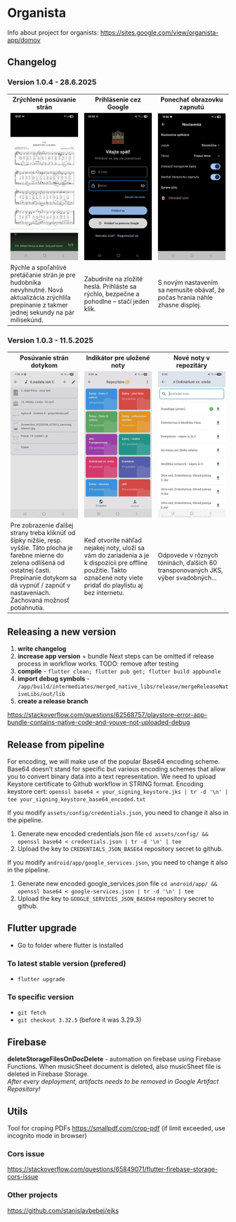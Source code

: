 # Organista

Info about project for organists: https://sites.google.com/view/organista-app/domov 

## Changelog
### Version 1.0.4 - 28.6.2025
<table>
<tr>
<th width="33.33%">Zrýchlené posúvanie strán</th>
<th width="33.33%">Prihlásenie cez Google</th>
<th width="33.33%">Ponechať obrazovku zapnutú</th>
</tr>
<tr>
<td width="33.33%"><img src="docs/1.0.4/fast_page_switching.gif" alt="Version 1.0.4 Col 1"></td>
<td width="33.33%"><img src="docs/1.0.4/sign_in_with_google.gif" alt="Version 1.0.4 Col 2"></td>
<td width="33.33%"><img src="docs/1.0.4/keep_screen_on.jpg" alt="Version 1.0.4 Col 3"></td>
</tr>
<tr>
<td width="33.33%">Rýchle a spoľahlivé pretáčanie strán je pre hudobníka nevyhnutné. Nová aktualizácia zrýchlila prepínanie z takmer jednej sekundy na pár milisekúnd.</td>
<td width="33.33%">Zabudnite na zložité heslá. Prihláste sa rýchlo, bezpečne a pohodlne – stačí jeden klik.</td>
<td width="33.33%">S novým nastavením sa nemusíte obávať, že počas hrania náhle zhasne displej.</td>
</tr>
</table>

### Version 1.0.3 - 11.5.2025
<table>
<tr>
<th width="33.33%">Posúvanie strán dotykom</th>
<th width="33.33%">Indikátor pre uložené noty</th>
<th width="33.33%">Nové noty v repozitáry</th>
</tr>
<tr>
<td width="33.33%"><img src="docs/1.0.3/feature_page_switching.gif" alt="Version 1.0.3 Col 1"></td>
<td width="33.33%"><img src="docs/1.0.3/feature_offline.gif" alt="Version 1.0.3 Col 2"></td>
<td width="33.33%"><img src="docs/1.0.3/new_music_sheets.jpg" alt="Version 1.0.3 Col 3"></td>
</tr>
<tr>
<td width="33.33%">Pre zobrazenie ďalšej strany treba kliknúť od šípky nižšie, resp. vyššie. Táto plocha je farebne mierne do zelena odlíšená od ostatnej časti. Prepínanie dotykom sa dá vypnúť / zapnúť v nastaveniach. Zachovaná možnosť potiahnutia.</td>
<td width="33.33%">Keď otvoríte náhľad nejakej noty, uloží sa vám do zariadenia a je k dispozícii pre offline použitie. Takto označené noty viete pridať do playlistu aj bez internetu.</td>
<td width="33.33%">Odpovede v rôznych tóninách, ďalších 60 transponovaných JKS, výber svadobných...</td>
</tr>
</table>




## Releasing a new version
1. **write changelog**
2. **increase app version** + bundle
   Next steps can be omitted if release process in workflow works. 
   TODO: remove after testing
3. **compile** - `flutter clean; flutter pub get; flutter build appbundle`
4. **import debug symbols** - `/app/build/intermediates/merged_native_libs/release/mergeReleaseNativeLibs/out/lib`
5. **create a release branch**

https://stackoverflow.com/questions/62568757/playstore-error-app-bundle-contains-native-code-and-youve-not-uploaded-debug

## Release from pipeline
For encoding, we will make use of the popular Base64 encoding scheme. Base64 doesn’t stand for specific but various encoding schemes that allow you to convert binary data into a text representation. We need to upload Keystore certificate to Github workflow in STRING format.
Encoding keystore cert:
`openssl base64 < your_signing_keystore.jks | tr -d '\n' | tee your_signing_keystore_base64_encoded.txt`

If you modify `assets/config/credentials.json`, you need to change it also in the pipeline.
1. Generate new encoded credentials.json file
  `cd assets/config/ && openssl base64 < credentials.json | tr -d '\n' | tee`
1. Upload the key to `CREDENTIALS_JSON_BASE64` repository secret to github.

If you modify `android/app/google_services.json`, you need to change it also in the pipeline.
1. Generate new encoded google_services.json file
  `cd android/app/ && openssl base64 < google-services.json | tr -d '\n' | tee`
2. Upload the key to `GOOGLE_SERVICES_JSON_BASE64` repository secret to github.

## Flutter upgrade 
- Go to folder where flutter is installed
### To latest stable version (prefered)
- `flutter upgrade`

### To specific version
- `git fetch`
- `git checkout 3.32.5` (before it was 3.29.3)


## Firebase

**deleteStorageFilesOnDocDelete** - automation on firebase using Firebase Functions. When musicSheet document is deleted, also musicSheet file is deleted in Firebase Storage.  
*After every deployment, artifacts needs to be removed in Google Artifact Repository!*

## Utils
Tool for croping PDFs https://smallpdf.com/crop-pdf (if limit exceeded, use incognito mode in browser)

### Cors issue
https://stackoverflow.com/questions/65849071/flutter-firebase-storage-cors-issue

### Other projects
https://github.com/stanislavbebej/ejks